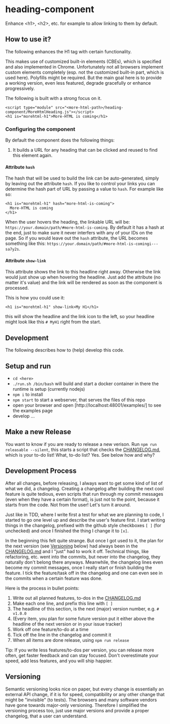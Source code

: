 # heading-component
Enhance &lt;h1>, &lt;h2>, etc. for example to allow linking to them by default.

## How to use it?

The following enhances the H1 tag with certain functionality.

This makes use of customized built-in elements (CBEs), which is specified 
and also implemented in Chrome. Unfortunately not all browsers implement
custom elements completely (esp. not the customized built-in part, which is used here).
Polyfills might be required. But the main goal here is to provide a working version, 
even less featured, degrade gracefully or enhance progressively.

The following is built with a strong focus on it.

```
<script type="module" src="<more-html-path>/heading-component/MoreHtmlHeading.js"></script>
<h1 is="morehtml-h1">More-HTML is coming</h1>
```

### Configuring the component

By default the component does the following things:
1) It builds a URL for any heading that can be clicked and reused to find this element again.

#### Attribute `hash`

The hash that will be used to build the link can be auto-generated, simply by leaving out
the attribute `hash`. 
If you like to control your links you can determine the hash part of URL by 
passing a value to `hash`. For example like so:

```
<h1 is="morehtml-h1" hash="more-html-is-coming">
  More-HTML is coming
</h1>
```

When the user hovers the heading, the linkable URL will be: `https://your.domain/path/#more-html-is-coming`.
By default it has a hash at the end, just to make sure it never interfers with any
of your IDs on the page. So if you would leave out the `hash` attribute, the URL becomes something like
this: `https://your.domain/path/#more-html-is-comingi---sa7y2s`.

#### Attribute `show-link`

This attribute shows the link to this headline right away. Otherwise the link would just show up 
when hovering the headline. Just add the attribute (no matter it's value) and the link will be 
rendered as soon as the component is processed.

This is how you could use it:

```
<h1 is="morehtml-h1" show-link>My H1</h1>
```

this will show the headline and the link icon to the left, so your headline might look like
this `# MyH1` right from the start.


## Development

The following describes how to (help) develop this code.

## Setup and run

- `cd <here>`
- `./run.sh /bin/bash` will build and start a docker container in there the runtime is setup (currently nodejs)
- `npm i` to install
- `npm start` to start a webserver, that serves the files of this repo
- open your browser and open [http://localhost:48001/examples/] to see the examples page
- develop ...

## Make a new Release

You want to know if you are ready to release a new verison. 
Run `npm run releasable --silent`, this starts a script that checks the [CHANGELOG.md](./CHANGELOG.md), which
is your to-do list! What, to-do list? Yes. See below how and why?

## Development Process

After all changes, before releasing, I always want to get some kind of list of what we did, a changelog.
Creating a changelog after building the next cool feature is quite tedious, even scripts that run
through my commit messages (even when they have a certain format), is just not to the point, because
it starts from the code. Not from the user! Let's turn it around.

Just like in TDD, where I write first a test for what we are planning to code, I started to go one level
up and describe the user's feature first. I start writing things in the changelog, prefixed with the
github style checkboxes `[ ]` (for unchecked) and once I finished the thing I change it to `[x]`.

In the beginning this felt quite strange. But once I got used to it, 
the plan for the next version (see [Versioning](#versioning) below) had 
always been in the [CHANGELOG.md](./CHANGELOG.md) and I "just" had to work it off. Technical things, like
refactoring, etc. went into the commits, but never into the changelog, they naturally don't belong there
anyways. Meanwhile, the changelog lines even become my commit messages, once I really start or finish
building the feature. I tick the feature/task off in the changelog and one can even see in the commits
when a certain feature was done.

Here is the process in bullet points:
1) Write out all planned features, to-dos in the [CHANGELOG.md](./CHANGELOG.md)
1) Make each one line, and prefix this line with `[ ]`
1) The headline of this section, is the next (major) version number, e.g. `# v1.0.0`
1) (Every item, you plan for some future version put it either above the headline of the next version or in your issue tracker)
1) Work off one feature/to-do at a time
1) Tick off the line in the changelog and commit it
1) When all items are done release, using `npm run release`

Tip: If you write less features/to-dos per version, you can release more often, get faster feedback
and can stay focused. Don't overestimate your speed, add less features, and you will ship happier.

## Versioning

Semantic versioning looks nice on paper, but every change is essentially an external API change, if it is
for speed, compatibility or any other change that might be "invisible" (to tests). The browsers and many software vendors
have gone towards major-only versioning. Therefore I simplified the versioning process too, just use
major versions and provide a proper changelog, that a user can understand.
